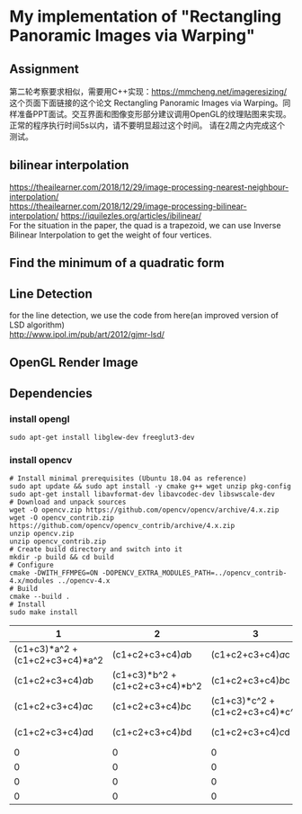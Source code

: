 # My implementation of "Rectangling Panoramic Images via Warping"

## Assignment
第二轮考察要求相似，需要用C++实现：https://mmcheng.net/imageresizing/ 这个页面下面链接的这个论文 Rectangling Panoramic Images via Warping。同样准备PPT面试。交互界面和图像变形部分建议调用OpenGL的纹理贴图来实现。正常的程序执行时间5s以内，请不要明显超过这个时间。
请在2周之内完成这个测试。  

## bilinear interpolation
https://theailearner.com/2018/12/29/image-processing-nearest-neighbour-interpolation/  
https://theailearner.com/2018/12/29/image-processing-bilinear-interpolation/
https://iquilezles.org/articles/ibilinear/  
For the situation in the paper, the quad is a trapezoid, we can use Inverse Bilinear Interpolation to get the weight of four vertices.  


## Find the minimum of a quadratic form


## Line Detection
for the line detection, we use the code from here(an improved version of LSD algorithm)  
http://www.ipol.im/pub/art/2012/gjmr-lsd/


## OpenGL Render Image

## Dependencies
### install opengl
```angular2html
sudo apt-get install libglew-dev freeglut3-dev
```
### install opencv
```
# Install minimal prerequisites (Ubuntu 18.04 as reference)
sudo apt update && sudo apt install -y cmake g++ wget unzip pkg-config
sudo apt-get install libavformat-dev libavcodec-dev libswscale-dev
# Download and unpack sources
wget -O opencv.zip https://github.com/opencv/opencv/archive/4.x.zip
wget -O opencv_contrib.zip https://github.com/opencv/opencv_contrib/archive/4.x.zip
unzip opencv.zip
unzip opencv_contrib.zip
# Create build directory and switch into it
mkdir -p build && cd build
# Configure
cmake -DWITH_FFMPEG=ON -DOPENCV_EXTRA_MODULES_PATH=../opencv_contrib-4.x/modules ../opencv-4.x
# Build
cmake --build .
# Install 
sudo make install 
```
| 1 | 2 | 3 | 4 | 5                     | 6                     | 7                     | 8                     | 
|------|------|------|---|-----------------------|-----------------------|-----------------------|-----------------------|
| (c1+c3)*a^2 + (c1+c2+c3+c4)*a^2   | (c1+c2+c3+c4)*a*b                 | (c1+c2+c3+c4)*a*c                 | (c1+c2+c3+c4)*a*d                 | 0                                | 0                                | 0                                | 0                                |
| (c1+c2+c3+c4)*a*b                 | (c1+c3)*b^2 + (c1+c2+c3+c4)*b^2   | (c1+c2+c3+c4)*b*c                 | (c1+c2+c3+c4)*b*d                 | 0                                | 0                                | 0                                | 0                                |
| (c1+c2+c3+c4)*a*c                 | (c1+c2+c3+c4)*b*c                 | (c1+c3)*c^2 + (c1+c2+c3+c4)*c^2   | (c1+c2+c3+c4)*c*d                 | 0                                | 0                                | 0                                | 0                                |
| (c1+c2+c3+c4)*a*d                 | (c1+c2+c3+c4)*b*d                 | (c1+c2+c3+c4)*c*d                 | (c1+c3)*d^2 + (c1+c2+c3+c4)*d^2   | 0                                | 0                                | 0                                | 0                                |
| 0                                | 0                                | 0                                | 0                                | (c1+c2+c3+c4)*a^2                | (c1+c2+c3+c4)*a*b                | (c1+c2+c3+c4)*a*c                | (c1+c2+c3+c4)*a*d                |
| 0                                | 0                                | 0                                | 0                                | (c1+c2+c3+c4)*a*b                | (c1+c2+c3+c4)*b^2                | (c1+c2+c3+c4)*b*c                | (c1+c2+c3+c4)*b*d                |
| 0                                | 0                                | 0                                | 0                                | (c1+c2+c3+c4)*a*c                | (c1+c2+c3+c4)*b*c                | (c1+c2+c3+c4)*c^2                | (c1+c2+c3+c4)*c*d                |
| 0                                | 0                                | 0                                | 0                                | (c1+c2+c3+c4)*a*d                | (c1+c2+c3+c4)*b*d                | (c1+c2+c3+c4)*c*d                | (c1+c2+c3+c4)*d^2                |

